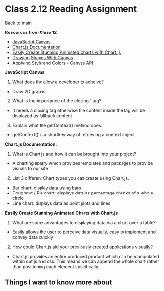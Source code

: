 # Class 2.12 Reading Assignment

[Back to main](https://michaeldulin.github.io/reading-notes)

**Resources from Class 12**
- [JavaScript Canvas](https://www.javascripttutorial.net/web-apis/javascript-canvas/)
- [Chart.js Documentation](https://www.chartjs.org/docs/latest/)
- [Easily Create Stunning Animated Charts with Chart.js](https://www.webdesignerdepot.com/2013/11/easily-create-stunning-animated-charts-with-chart-js/)
- [Drawing Shapes With Canvas](https://developer.mozilla.org/en-US/docs/Web/API/Canvas_API/Tutorial/Drawing_shapes)
- [Applying Style and Colors - Canvas API](https://developer.mozilla.org/en-US/docs/Web/API/Canvas_API/Tutorial/Applying_styles_and_colors)

**JavaScript Canvas**
1. What does the <canvas> allow a developer to acheive?
  - Draw 2D graphs
2. What is the importance of the closing `</canvas> tag?
  - It needs a closing tag otherwise the content inside the tag will be displayed as fallback content
3. Explain what the getContext() method does.
  - getContext() is a shortkey way of retrieving a context object
  
**Chart.js Documentation:**
1. What is Chart.js and how it can be brought into your project?
  - A charting library which provides templates and packages to provide visuals to our site
2. List 3 different Chart types you can create using Chart.js.
  - Bar chart: display data using bars
  - Doughnut / Pie chart: displays data as percentage chunks of a whole circle
  - Line chart: displays data as point plots and lines
  
**Easily Create Stunning Animated Charts with Chart.js**
1. What are some advantages to displaying data via a chart over a table?
  - Easily allows the user to perceive data visually, easy to implement and convey data quickly
2. How could Chart.js aid your previously created applications visually?
  - Chart.js provides an entire produced product which can be manipulated within out js and css. This means we can append the whole chart rather than positioning each element specifically.

## Things I want to know more about

